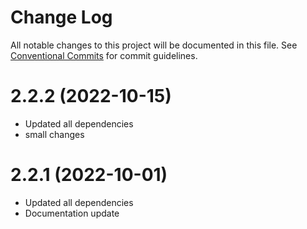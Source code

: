 # Change Log

All notable changes to this project will be documented in this file.
See [Conventional Commits](https://conventionalcommits.org) for commit guidelines.

# 2.2.2 (2022-10-15)

- Updated all dependencies
- small changes

# 2.2.1 (2022-10-01)

- Updated all dependencies
- Documentation update
